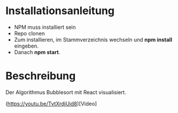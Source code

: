 # Installationsanleitung

* NPM muss installiert sein
* Repo clonen 
* Zum installieren, im Stammverzeichnis wechseln und **npm install** eingeben.
* Danach **npm start**.

# Beschreibung
Der Algorithmus Bubblesort mit React visualisiert.

(https://youtu.be/TvtXrdjUid8)[Video]
